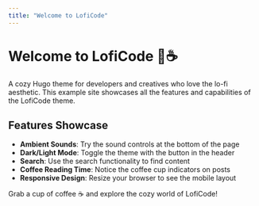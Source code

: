 ```yaml
---
title: "Welcome to LofiCode"
---
```


# Welcome to LofiCode 🎵☕

A cozy Hugo theme for developers and creatives who love the lo-fi aesthetic. This example site showcases all the features and capabilities of the LofiCode theme.

## Features Showcase

- **Ambient Sounds**: Try the sound controls at the bottom of the page
- **Dark/Light Mode**: Toggle the theme with the button in the header
- **Search**: Use the search functionality to find content
- **Coffee Reading Time**: Notice the coffee cup indicators on posts
- **Responsive Design**: Resize your browser to see the mobile layout

Grab a cup of coffee ☕ and explore the cozy world of LofiCode!
